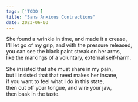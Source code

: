 ```yaml
---
tags: ['TODO']
title: "Sans Anxious Contractions"
date: 2023-06-03
---
```


She found a wrinkle in time, and made it a crease,  
I'll let go of my grip, and with the pressure released,  
you can see the black paint streak on her arms,  
like the markings of a voluntary, external self-harm.

She insisted that she must share in my pain,  
but I insisted that that need makes her insane,  
if you want to feel what I do in this state,  
then cut off your tongue, and wire your jaw,  
then bask in the taste.
